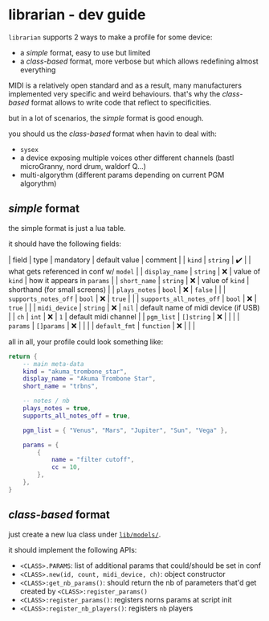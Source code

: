 # librarian - dev guide

`librarian` supports 2 ways to make a profile for some device:
- a *simple* format, easy to use but limited
- a *class-based* format, more verbose but which allows redefining almost everything

MIDI is a relatively open standard and as a result, many manufacturers implemented very specific and weird behaviours. that's why the *class-based* format allows to write code that reflect to specificities.

but in a lot of scenarios, the *simple* format is good enough.

you should us the *class-based* format when havin to deal with:
- `sysex`
- a device exposing multiple voices other different channels (bastl microGranny, nord drum, waldorf Q...)
- multi-algorythm (different params depending on current PGM algorythm)


## *simple* format

the simple format is just a lua table.

it should have the following fields:

| field                    | type       | mandatory          | default value   | comment                                 |
| `kind`                   | `string`   | :heavy_check_mark: |                 | what gets referenced in conf w/ `model` |
| `display_name`           | `string`   | :x:                | value of `kind` | how it appears in `params`              |
| `short_name`             | `string`   | :x:                | value of `kind` | shorthand (for small screens)           |
| `plays_notes`            | `bool`     | :x:                | `false`         |                                         |
| `supports_notes_off`     | `bool`     | :x:                | `true`          |                                         |
| `supports_all_notes_off` | `bool`     | :x:                | `true`          |                                         |
| `midi_device`            | `string`   | :x:                | `nil`           | default name of midi device (if USB)    |
| `ch`                     | `int`      | :x:                | `1`             | default midi channel                    |
| `pgm_list`               | `[]string` | :x:                |                 |                                         |
| `params`                 | `[]params` | :x:                |                 |                                         |
| `default_fmt`            | `function` | :x:                |                 |                                         |

all in all, your profile could look something like:

```lua
return {
    -- main meta-data
    kind = "akuma_trombone_star",
    display_name = "Akuma Trombone Star",
    short_name = "trbns",

    -- notes / nb
    plays_notes = true,
    supports_all_notes_off = true,

    pgm_list = { "Venus", "Mars", "Jupiter", "Sun", "Vega" },

    params = {
        {
            name = "filter cutoff",
            cc = 10,
        },
    },
}
```

## *class-based* format

just create a new lua class under [`lib/models/`](./lib/models/).

it should implement the following APIs:
- `<CLASS>.PARAMS`: list of additional params that could/should be set in conf
- `<CLASS>.new(id, count, midi_device, ch)`: object constructor
- `<CLASS>:get_nb_params()`: should return the nb of parameters that'd get created by `<CLASS>:register_params()`
- `<CLASS>:register_params()`: registers norns params at script init
- `<CLASS>:register_nb_players()`: registers `nb` players

